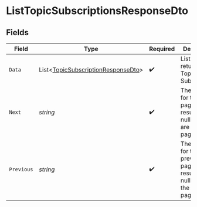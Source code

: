 # ListTopicSubscriptionsResponseDto


## Fields

| Field                                                                                         | Type                                                                                          | Required                                                                                      | Description                                                                                   |
| --------------------------------------------------------------------------------------------- | --------------------------------------------------------------------------------------------- | --------------------------------------------------------------------------------------------- | --------------------------------------------------------------------------------------------- |
| `Data`                                                                                        | List<[TopicSubscriptionResponseDto](../../Models/Components/TopicSubscriptionResponseDto.md)> | :heavy_check_mark:                                                                            | List of returned Topic Subscriptions                                                          |
| `Next`                                                                                        | *string*                                                                                      | :heavy_check_mark:                                                                            | The cursor for the next page of results, or null if there are no more pages.                  |
| `Previous`                                                                                    | *string*                                                                                      | :heavy_check_mark:                                                                            | The cursor for the previous page of results, or null if this is the first page.               |